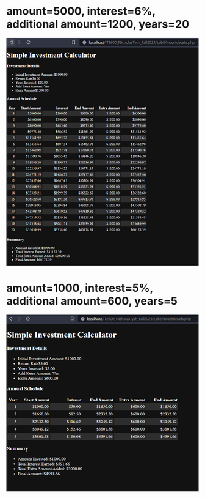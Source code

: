 # amount=5000, interest=6%, additional amount=1200, years=20
![screenshot](./screenshot1.png)

# amount=1000, interest=5%, additional amount=600, years=5
![screenshot](./screenshot2.png)